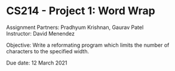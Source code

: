 # CS214 - Project 1: Word Wrap
Assignment Partners: Pradhyum Krishnan, Gaurav Patel  
Instructor: David Menendez

Objective: Write a reformating program which limits the number of characters to the specified width.

Due date: 12 March 2021